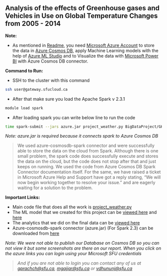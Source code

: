## Analysis of the effects of Greenhouse gases and Vehicles in Use on Global Temperature Changes from 2005 - 2014

**Note:**
* As mentioned in [Readme](https://csil-git1.cs.surrey.sfu.ca/greenteam/BigData_Project_Green_Team_2018/blob/master/README.md), you need [Microsoft Azure Account](https://azure.microsoft.com) to store the data in [Azure Cosmos DB](https://docs.microsoft.com/en-us/azure/cosmos-db/), apply Machine Learning models with the help of [Azure ML Studio](https://docs.microsoft.com/en-us/azure/machine-learning/studio/) and to Visualize the data with [Microsoft Power BI](https://powerbi.microsoft.com/en-us/) with Azure Cosmos DB connector.

**Command to Run:**

* SSH to the cluster with this command

```bash
ssh user@gateway.sfucloud.ca
```
* After that make sure you load the Apache Spark v 2.3.1

```bash
module load spark
```
* After loading spark you can write below line to run the code 

```bash 
time spark-submit --jars azure.jar project_weather.py BigDataProject/GHCN_Yearly/ BigDataProject/GHCN_Country/ BigDataProject/GHCN_Stations/  BigDataProject/CAIT_GHG_Emissions/ BigDataProject/Vehicle/ 
```

*Note: azure.jar is required because it connects spark to Azure Cosmos DB*

>We used azure-cosmosdb-spark connector and were successfully able to store the data on the cloud from Spark. Although there is one small problem, the spark code does successfully execute and stores the data on the cloud, but the code does not stop after that and just keeps on running. We used the code from Azure Cosmos DB Spark Connector documentation itself. For the same, we have raised a ticket in Microsoft Azure Help and Support have got a reply stating, “We will now begin working together to resolve your issue.” and are eagerly waiting for a solution to the problem.

**Important Links:**
* Main code file that does all the work is [project_weather.py](https://csil-git1.cs.surrey.sfu.ca/greenteam/BigData_Project_Green_Team_2018/blob/master/project_weather.py)
* The ML model that we created for this project can be [viewed here](https://gallery.cortanaintelligence.com/Experiment/Linear-Regression-to-predict-average-temperature-by-Country) and [here](https://gallery.cortanaintelligence.com/Experiment/Global-Temperature-Change)
* The analytics that we did on the final data can be [viewed here](https://app.powerbi.com/groups/me/dashboards/9a0155f9-0caa-4a7e-98d8-e80c1a4b1b5d)
* Azure-cosmosdb-spark connector (azure.jar) (For Spark 2.3) can be downloaded from [here](https://docs.databricks.com/spark/latest/data-sources/azure/cosmosdb-connector.html)

*Note: We were not able to publish our Database on Cosmos DB so you can not view it but some screenshots are there on our report. When you click on the azure links you can login using your Microsoft SFU credentials*
>*And if you are not able to login you can contact any of us at gprachch@sfu.ca, mgajjar@sfu.ca or vdhununj@sfu.ca*
